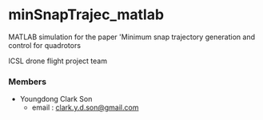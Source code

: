 # minSnapTrajec_matlab
MATLAB simulation for the paper 'Minimum snap trajectory generation and control for quadrotors

ICSL drone flight project team

### Members ###
+ Youngdong Clark Son  
  * email : clark.y.d.son@gmail.com
